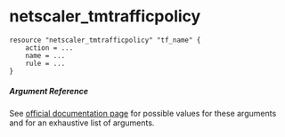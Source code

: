 # netscaler_tmtrafficpolicy

```
resource "netscaler_tmtrafficpolicy" "tf_name" {
    action = ...
    name = ...
    rule = ...
}
```

##### Argument Reference

See [official documentation page](https://developer-docs.citrix.com/projects/netscaler-nitro-api/en/11.0/configuration/traffic-management/tmtrafficpolicy/tmtrafficpolicy/) for possible values for these arguments and for an exhaustive list of arguments.

